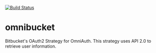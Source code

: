 [![Build Status](https://travis-ci.org/ylaguna/omnibucket.svg?branch=master)](https://travis-ci.org/ylaguna/omnibucket)


# omnibucket

Bitbucket's OAuth2 Strategy for OmniAuth. This strategy uses API 2.0 to retrieve user information.
